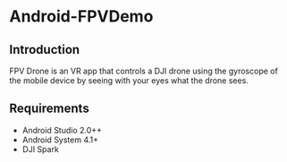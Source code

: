 # Android-FPVDemo

## Introduction

FPV Drone is an VR app that controls a DJI drone using the gyroscope of the mobile device by seeing with your eyes what the drone sees. 

## Requirements

 - Android Studio 2.0++
 - Android System 4.1+
 - DJI Spark
